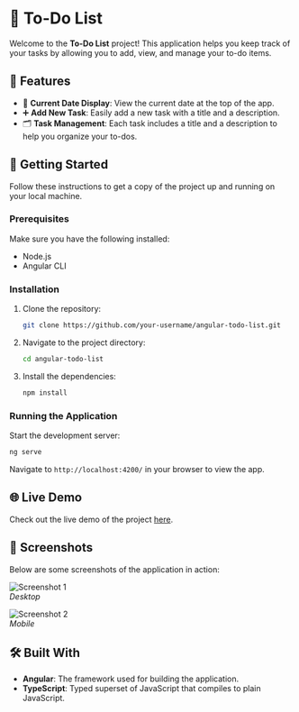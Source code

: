 
# 📝  To-Do List

Welcome to the **To-Do List** project! This application helps you keep track of your tasks by allowing you to add, view, and manage your to-do items.

## 🌟 Features

- 📅 **Current Date Display**: View the current date at the top of the app.
- ➕ **Add New Task**: Easily add a new task with a title and a description.
- 🗂️ **Task Management**: Each task includes a title and a description to help you organize your to-dos.

## 🚀 Getting Started

Follow these instructions to get a copy of the project up and running on your local machine.

### Prerequisites

Make sure you have the following installed:

- Node.js
- Angular CLI

### Installation

1. Clone the repository:
    ```bash
    git clone https://github.com/your-username/angular-todo-list.git
    ```
2. Navigate to the project directory:
    ```bash
    cd angular-todo-list
    ```
3. Install the dependencies:
    ```bash
    npm install
    ```

### Running the Application

Start the development server:

```bash
ng serve
```

Navigate to `http://localhost:4200/` in your browser to view the app.

## 🌐 Live Demo

Check out the live demo of the project [here](#).

## 📸 Screenshots

Below are some screenshots of the application in action:

![Screenshot 1](https://i.ibb.co/0ZCHQQR/localhost-4200.png)  
*Desktop*

![Screenshot 2](https://i.ibb.co/qD2CJ5B/Captura-de-tela-2024-08-18-192705.png)  
*Mobile*

## 🛠️ Built With

- **Angular**: The framework used for building the application.
- **TypeScript**: Typed superset of JavaScript that compiles to plain JavaScript.

